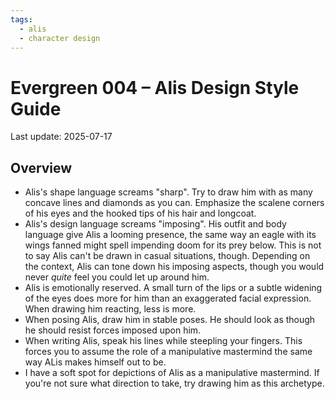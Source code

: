 ```yaml
---
tags:
  - alis
  - character design
---
```


# Evergreen 004 – Alis Design Style Guide

Last update: 2025-07-17

## Overview

- Alis's shape language screams "sharp". Try to draw him with as many concave lines and diamonds as you can. Emphasize the scalene corners of his eyes and the hooked tips of his hair and longcoat. <!-- If Vic's design language is a labrador's, Alis's design language is a wolf's. -->
- Alis's design language screams "imposing". His outfit and body language give Alis a looming presence, the same way an eagle with its wings fanned might spell impending doom for its prey below. This is not to say Alis can't be drawn in casual situations, though. Depending on the context, Alis can tone down his imposing aspects, though you would never _quite_ feel you could let up around him.
- Alis is emotionally reserved. A small turn of the lips or a subtle widening of the eyes does more for him than an exaggerated facial expression. When drawing him reacting, less is more.
- When posing Alis, draw him in stable poses. He should look as though he should resist forces imposed upon him.
- When writing Alis, speak his lines while steepling your fingers. This forces you to assume the role of a manipulative mastermind the same way ALis makes himself out to be.
- I have a soft spot for depictions of Alis as a manipulative mastermind. If you're not sure what direction to take, try drawing him as this archetype.
